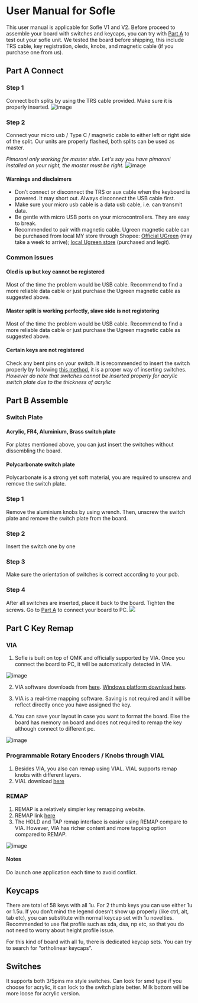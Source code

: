 # User Manual for Sofle

This user manual is applicable for Sofle V1 and V2.
Before proceed to assemble your board with switches and keycaps, you can try with [Part A](https://github.com/superxc3/xcmkb/blob/main/list%20of%20items/list%20of%20keyboards/60percent/sofle/user%20manual.md#part-a-connect) to test out your sofle unit. We tested the board before shipping, this include TRS cable, key registration, oleds, knobs, and magnetic cable (if you purchase one from us). 

## Part A Connect 

### Step 1 
Connect both splits by using the TRS cable provided. Make sure it is properly inserted. 
![image](https://user-images.githubusercontent.com/79617315/150457931-cd488d1e-3cb7-4ce3-a2a7-16cdad78e0e2.png)

### Step 2 
Connect your micro usb / Type C / magnetic cable to either left or right side of the split. Our units are properly flashed, both splits can be used as master. 

*Pimoroni only working for master side. Let's say you have pimoroni installed on your right, the master must be right.*
![image](https://user-images.githubusercontent.com/79617315/150458013-4cbabd64-f0ea-4947-93ae-89137f7cf8f1.png)


#### Warnings and disclaimers
- Don’t connect or disconnect the TRS or aux cable when the keyboard is powered. It may short out. Always disconnect the USB cable first.
- Make sure your micro usb cable is a data usb cable, i.e. can transmit data. 
- Be gentle with micro USB ports on your microcontrollers. They are easy to break. 
- Recommended to pair with magnetic cable. Ugreen magnetic cable can be purchased from local MY store through Shopee: [Official UGreen](https://shopee.com.my/UGREEN-3A-Magnetic-Micro-USB-Cable-(100cm)-i.64923440.1619064012?sp_atk=90a0daf5-02a6-424b-93f6-f23fec3c7efe) (may take a week to arrive); [local Ugreen store](https://shopee.com.my/%F0%9F%87%B2%F0%9F%87%BE-UGREEN-Magnetic-Micro-USB-Cable-Fast-Charging-1-Meter-Nylon-Braided-Data-Magnet-USB-Cable-%F0%9F%87%B2%F0%9F%87%BE-i.24857778.9586773643?sp_atk=d176ec5a-5417-4007-ab65-a17f9fa2b2ad) (purchased and legit). 

### Common issues
#### Oled is up but key cannot be registered
Most of the time the problem would be USB cable. Recommend to find a more reliable data cable or just purchase the Ugreen magnetic cable as suggested above. 

#### Master split is working perfectly, slave side is not registering
Most of the time the problem would be USB cable. Recommend to find a more reliable data cable or just purchase the Ugreen magnetic cable as suggested above. 

#### Certain keys are not registered
Check any bent pins on your switch. It is recommended to insert the switch properly by following [this method](https://github.com/superxc3/xcmkb/blob/main/list%20of%20guide/sofle/user%20manual.md#polycarbonate-switch-plate), it is a proper way of inserting switches. 
*However do note that switches cannot be inserted properly for acrylic switch plate due to the thickness of acrylic*

## Part B Assemble 

### Switch Plate

#### Acrylic, FR4, Aluminium, Brass switch plate  
For plates mentioned above, you can just insert the switches without dissembling the board. 

#### Polycarbonate switch plate
Polycarbonate is a strong yet soft material, you are required to unscrew and remove the switch plate. 

### Step 1
Remove the aluminium knobs by using wrench. Then, unscrew the switch plate and remove the switch plate from the board. 

### Step 2
Insert the switch one by one

### Step 3 
Make sure the orientation of switches is correct according to your pcb. 

### Step 4
After all switches are inserted, place it back to the board. Tighten the screws. Go to [Part A](https://github.com/superxc3/xcmkb/blob/main/list%20of%20guide/sofle/user%20manual.md#part-a-connect) to connect your board to PC. 
![](https://user-images.githubusercontent.com/79617315/150452631-d44be381-1db2-464b-be66-542579b562e2.jpg)


## Part C Key Remap
### VIA
1. Sofle is built on top of QMK and officially supported by VIA. Once you connect the board to PC, it will be automatically detected in VIA. 

![image](https://user-images.githubusercontent.com/79617315/150453274-56f37c4d-e0c8-416a-886d-4fadf961090b.png)

2. VIA software downloads from [here](https://github.com/the-via/releases/releases/tag/v1.3.1).
[Windows platform download here](https://github.com/the-via/releases/releases/download/v1.3.1/via-1.3.1-win.exe). 

4. VIA is a real-time mapping software. Saving is not required and it will be reflect directly once you have assigned the key.

5. You can save your layout in case you want to format the board. Else the board has memory on board and does not required to remap the key although connect to different pc. 

![image](https://user-images.githubusercontent.com/79617315/150453954-8d949cf6-fcf2-4673-8b22-b27a6101c779.png)


### Programmable Rotary Encoders / Knobs through VIAL
1. Besides VIA, you also can remap using VIAL. VIAL supports remap knobs with different layers. 
2. VIAL download [here](https://get.vial.today/download/)


### REMAP
1. REMAP is a relatively simpler key remapping website. 
2. REMAP link [here](https://remap-keys.app/)
3. The HOLD and TAP remap interface is easier using REMAP compare to VIA. However, VIA has richer content and more tapping option compared to REMAP. 

![image](https://user-images.githubusercontent.com/79617315/150454359-ab1dcfd9-7e8e-475c-ab4a-ee005d808d9b.png)

#### Notes
Do launch one application each time to avoid conflict. 


## Keycaps
There are total of 58 keys with all 1u. For 2 thumb keys you can use either 1u or 1.5u. If you don’t mind the legend doesn’t show up properly (like ctrl, alt, tab etc), you can substitute with normal keycap set with 1u novelties. Recommended to use flat profile such as xda, dsa, np etc, so that you do not need to worry about height profile issue. 

For this kind of board with all 1u, there is dedicated keycap sets. You can try to search for “ortholinear keycaps”.

## Switches 
It supports both 3/5pins mx style switches. Can look for smd type if you choose for acrylic, it can lock to the switch plate better. Milk bottom will be more loose for acrylic version. 
